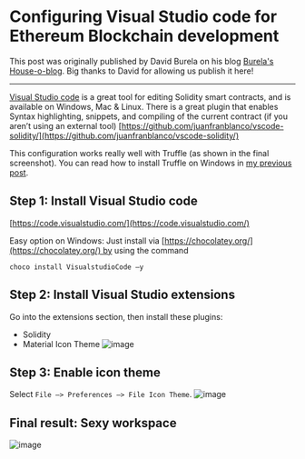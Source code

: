 # Configuring Visual Studio code for Ethereum Blockchain development

This post was originally published by David Burela on his blog [Burela's House-o-blog](https://davidburela.wordpress.com/2016/11/18/configuring-visual-studio-code-for-ethereum-blockchain-development/). Big thanks to David for allowing us publish it here!

-------------------

[Visual Studio code](https://code.visualstudio.com/) is a great tool for editing Solidity smart contracts, and is available on Windows, Mac & Linux. There is a great plugin that enables Syntax highlighting, snippets, and compiling of the current contract (if you aren’t using an external tool) [https://github.com/juanfranblanco/vscode-solidity/](https://github.com/juanfranblanco/vscode-solidity/)

This configuration works really well with Truffle (as shown in the final screenshot). You can read how to install Truffle on Windows in [my previous post](/tutorials/how-to-install-truffle-and-testrpc-on-windows-for-blockchain-development).

## Step 1: Install Visual Studio code   
[https://code.visualstudio.com/](https://code.visualstudio.com/)

Easy option on Windows: Just install via [https://chocolatey.org/](https://chocolatey.org/) by using the command  

```
choco install VisualstudioCode –y
```

## Step 2: Install Visual Studio extensions  
Go into the extensions section, then install these plugins:

* Solidity
* Material Icon Theme
![image](https://davidburela.files.wordpress.com/2016/11/image3.png)

## Step 3: Enable icon theme  
Select `File –> Preferences –> File Icon Theme`.
![image](https://davidburela.files.wordpress.com/2016/11/image4.png)

## Final result: Sexy workspace  
![image](https://davidburela.files.wordpress.com/2016/11/image5.png)
